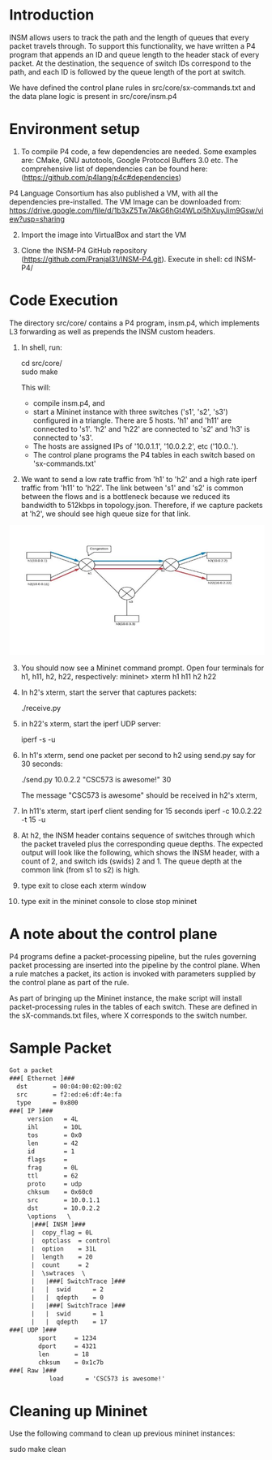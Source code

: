 Introduction
============

INSM allows users to track the path and the length of queues that every
packet travels through.  To support this functionality, we have written a P4 program that appends an ID and queue length to the header stack of every packet.  At the destination, the sequence of switch IDs correspond to the path, and each ID is followed by the queue length of the port at switch.

We have defined the control plane rules in src/core/sx-commands.txt and the data plane logic is present in src/core/insm.p4

Environment setup
=================
1. To compile P4 code, a few dependencies are needed. Some examples are: CMake, GNU autotools, Google Protocol Buffers 3.0 etc. The comprehensive list of dependencies can be found here: (https://github.com/p4lang/p4c#dependencies)

P4 Language Consortium has also published a VM, with all the dependencies pre-installed. 
The VM Image can be downloaded from: https://drive.google.com/file/d/1b3xZ5Tw7AkG6hGt4WLpi5hXuyJim9Gsw/view?usp=sharing

2. Import the image into VirtualBox and start the VM

3. Clone the INSM-P4 GitHub repository (https://github.com/Pranjal31/INSM-P4.git). Execute in shell:
   cd INSM-P4/   

Code Execution
==============

The directory src/core/ contains a P4 program,
insm.p4, which implements L3 forwarding as well as prepends the INSM custom headers.

1. In shell, run:

   cd src/core/  
   sudo make
  
   This will:
   * compile insm.p4, and
   * start a Mininet instance with three switches ('s1', 's2', 's3') configured
     in a triangle. There are 5 hosts. 'h1' and 'h11' are connected to 's1'.
     'h2' and 'h22' are connected to 's2' and 'h3' is connected to 's3'.     
   * The hosts are assigned IPs of '10.0.1.1', '10.0.2.2', etc
     ('10.0.<Switchid>.<hostID>').
   * The control plane programs the P4 tables in each switch based on
     'sx-commands.txt'

2. We want to send a low rate traffic from 'h1' to 'h2' and a high
   rate iperf traffic from 'h11' to 'h22'.  The link between 's1' and
   's2' is common between the flows and is a bottleneck because we
   reduced its bandwidth to 512kbps in topology.json.  Therefore, if we
   capture packets at 'h2', we should see high queue size for that
   link.

![Setup](setup.jpg)

3. You should now see a Mininet command prompt. Open four terminals
   for h1, h11, h2, h22, respectively:
   mininet> xterm h1 h11 h2 h22
   
3. In h2's xterm, start the server that captures packets:
   
   ./receive.py
   
4. in h22's xterm, start the iperf UDP server:
   
   iperf -s -u
   

5. In h1's xterm, send one packet per second to h2 using send.py
   say for 30 seconds:
  
   ./send.py 10.0.2.2 "CSC573 is awesome!" 30
   
   The message "CSC573 is awesome" should be received in h2's xterm,
6. In h11's xterm, start iperf client sending for 15 seconds
  iperf -c 10.0.2.22 -t 15 -u
   
7. At h2, the INSM header contains sequence of
 switches through which the packet traveled plus the corresponding
 queue depths.  The expected output will look like the following,
 which shows the INSM header, with a count of 2, and switch ids
 (swids) 2 and 1.  The queue depth at the common link (from s1 to
 s2) is high.
8. type exit to close each xterm window
9. type exit in the mininet console to close stop mininet


A note about the control plane
==============================

P4 programs define a packet-processing pipeline, but the rules
governing packet processing are inserted into the pipeline by the
control plane.  When a rule matches a packet, its action is invoked
with parameters supplied by the control plane as part of the rule.

As part of bringing up the Mininet instance, the
make script will install packet-processing rules in the tables of
each switch. These are defined in the sX-commands.txt files, where
X corresponds to the switch number.

Sample Packet
=============
```
Got a packet
###[ Ethernet ]###
  dst       = 00:04:00:02:00:02
  src       = f2:ed:e6:df:4e:fa
  type      = 0x800
###[ IP ]###
     version   = 4L
     ihl       = 10L
     tos       = 0x0
     len       = 42
     id        = 1
     flags     =
     frag      = 0L
     ttl       = 62
     proto     = udp
     chksum    = 0x60c0
     src       = 10.0.1.1
     dst       = 10.0.2.2
     \options   \
      |###[ INSM ]###
      |  copy_flag = 0L
      |  optclass  = control
      |  option    = 31L
      |  length    = 20
      |  count     = 2
      |  \swtraces  \
      |   |###[ SwitchTrace ]###
      |   |  swid      = 2
      |   |  qdepth    = 0
      |   |###[ SwitchTrace ]###
      |   |  swid      = 1
      |   |  qdepth    = 17
###[ UDP ]###
        sport     = 1234
        dport     = 4321
        len       = 18
        chksum    = 0x1c7b
###[ Raw ]###
           load      = 'CSC573 is awesome!'
```

Cleaning up Mininet
===================
Use the following command to clean up
previous mininet instances:


sudo make clean
